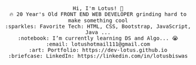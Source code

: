 

<p align="center">
  <samp>
    Hi, I'm Lotus! 👋 <br>
    🔥 20 Year's Old FRONT END WEB DEVELOPER  grinding hard to make something cool  <br>
    :sparkles: Favorite Tech: HTML, CSS, Bootstrap, JavaScript, Java ... <br>
    :notebook: I’m currently learning DS and Algo... 😭  <br>
    :email:	lotushotmail111@gmail.com <br>
    :art: Portfolio: https://dev-lotus.github.io <br>
    :briefcase: LinkedIn: https://linkedin.com/in/lotusbiswas <br>
  </samp>
</p>

